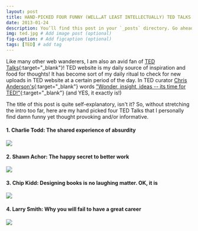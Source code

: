 ```yaml
---
layout: post
title: HAND-PICKED FOUR FUNNY (WELL…AT LEAST INTELLECTUALLY) TED TALKS
date: 2013-01-24 
description: You’ll find this post in your `_posts` directory. Go ahead and edit it and re-build the site to see your changes. # Add post description (optional)
img: ted.jpg # Add image post (optional)
fig-caption: # Add figcaption (optional)
tags: [TED] # add tag
---
```

Like many other web wanderers, I am also an avid fan of [TED Talks](http://www.ted.com/talks){:target="_blank"}! TED website is my daily source of inspiration and food for thoughts! It has become sort of my daily ritual to check for new uploads in TED website at a certain period of the day. In TED curator [Chris Anderson's](http://en.wikipedia.org/wiki/Chris_Anderson_(entrepreneur)){:target="_blank"} words ["Wonder, insight, ideas -- its time for TED!"](http://youtu.be/vDHET3aCI2U){:target="_blank"} (and YES, it exactly is!)

The title of this post is quite self-explanatory, isn't it? So, without stretching the intro too far, here are my hand picked four TED Talks that I personally find damn funny yet thought provoking and/or informative.

#### 1\. Charlie Todd: The shared experience of absurdity
[![](http://img.youtube.com/vi/ooUqOwh-2LE/0.jpg)](http://www.youtube.com/watch?v=ooUqOwh-2LE "")

#### 2\. Shawn Achor: The happy secret to better work
[![](http://img.youtube.com/vi/fLJsdqxnZb0/0.jpg)](http://www.youtube.com/watch?v=fLJsdqxnZb0 "")

#### 3\. Chip Kidd: Designing books is no laughing matter. OK, it is
[![](http://img.youtube.com/vi/cC0KxNeLp1E/0.jpg)](http://www.youtube.com/watch?v=cC0KxNeLp1E "")

#### 4\. Larry Smith: Why you will fail to have a great career
[![](http://img.youtube.com/vi/iKHTawgyKWQ/0.jpg)](http://www.youtube.com/watch?v=iKHTawgyKWQ "")